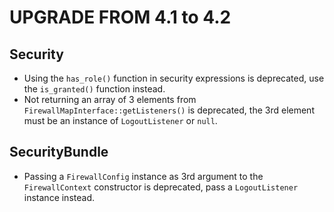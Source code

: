 UPGRADE FROM 4.1 to 4.2
=======================

Security
--------

 * Using the `has_role()` function in security expressions is deprecated, use the `is_granted()` function instead.
 * Not returning an array of 3 elements from `FirewallMapInterface::getListeners()` is deprecated, the 3rd element 
   must be an instance of `LogoutListener` or `null`.

SecurityBundle
--------------

 * Passing a `FirewallConfig` instance as 3rd argument to the `FirewallContext` constructor is deprecated, 
   pass a `LogoutListener` instance instead.
